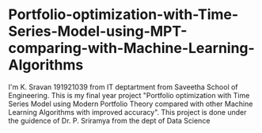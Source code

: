 # Portfolio-optimization-with-Time-Series-Model-using-MPT-comparing-with-Machine-Learning-Algorithms
I'm K. Sravan 191921039 from IT deptartment from Saveetha School of Engineering. This is my final year project "Portfolio optimization with Time Series Model using Modern Portfolio Theory compared with other Machine Learning Algorithms with improved accuracy". This project is done under the guidence of Dr. P. Sriramya from the dept of Data Science
